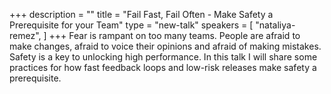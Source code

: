 +++
description = ""
title = "Fail Fast, Fail Often - Make Safety a Prerequisite for your Team"
type = "new-talk"
speakers = [
        "nataliya-remez",
]
+++
Fear is rampant on too many teams. People are afraid to make changes, afraid to voice their opinions and afraid of making mistakes. Safety is a key to unlocking high performance. In this talk I will share some practices for how fast feedback loops and low-risk releases make safety a prerequisite.
